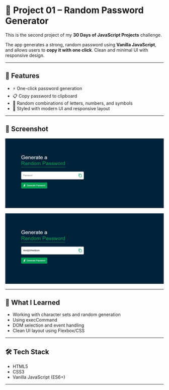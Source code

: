 # 🔐 Project 01 – Random Password Generator

This is the second project of my **30 Days of JavaScript Projects** challenge.

The app generates a strong, random password using **Vanilla JavaScript**, and allows users to **copy it with one click**. Clean and minimal UI with responsive design.

---

## 🚀 Features

- ⚡ One-click password generation
- 📋 Copy password to clipboard
- 🔁 Random combinations of letters, numbers, and symbols
- 🎨 Styled with modern UI and responsive layout

---

## 📸 Screenshot

![Random Password Generator Screenshot 1](./assets/ss1.jpg)

![Random Password Generator Screenshot 2](./assets/ss2.jpg)

---

## 🧠 What I Learned

- Working with character sets and random generation
- Using execCommand
- DOM selection and event handling
- Clean UI layout using Flexbox/CSS

---

## 🛠️ Tech Stack

- HTML5
- CSS3
- Vanilla JavaScript (ES6+)

---
